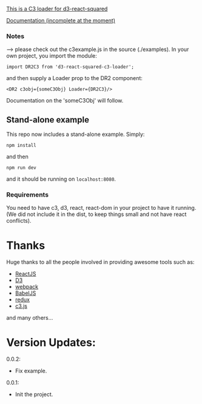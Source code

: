 [This is a C3 loader for d3-react-squared](https://github.com/bgrsquared/d3-react-squared)

[Documentation (incomplete at the moment)](http://bgrsquared.com/DR2/)

### Notes
--> please check out the c3example.js in the source (./examples).
In your own project, you import the module:

    import DR2C3 from 'd3-react-squared-c3-loader';
    
and then supply a Loader prop to the DR2 component:

    <DR2 c3obj={someC3Obj} Loader={DR2C3}/>
    
Documentation on the 'someC3Obj' will follow.

## Stand-alone example
This repo now includes a stand-alone example. Simply:

```
npm install
```

and then 

```
npm run dev
```

and it should be running on `localhost:8080`.

### Requirements
You need to have c3, d3, react, react-dom in your project to have it running.
(We did not include it in the dist, to keep things small and not have react conflicts).

# Thanks
Huge thanks to all the people involved in providing awesome tools such as:
* [ReactJS](https://facebook.github.io/react/)
* [D3](http://d3js.org)
* [webpack](http://webpack.github.io)
* [BabelJS](https://babeljs.io)
* [redux](https://github.com/rackt/redux)
* [c3.js](http://c3js.org)

and many others...

# Version Updates:
0.0.2:
- Fix example.

0.0.1:
- Init the project.